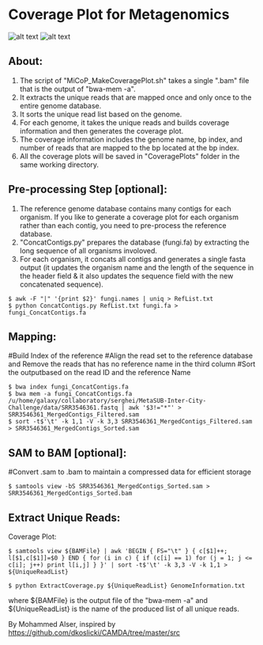 # Coverage Plot for Metagenomics
![alt text](https://github.com/smangul1/miCoP/blob/master/CoveragePlot/Malassezia_globosa_CBS_7966.png)
![alt text](https://github.com/smangul1/miCoP/blob/master/CoveragePlot/Malassezia_globosa_CBS_7966_MM.png)

## About:
1. The script of "MiCoP_MakeCoveragePlot.sh" takes a single ".bam" file that is the output of "bwa-mem -a".
2. It extracts the unique reads that are mapped once and only once to the entire genome database.
3. It sorts the unique read list based on the genome.
4. For each genome, it takes the unique reads and builds coverage information and then generates the coverage plot.
5. The coverage information includes the genome name, bp index, and number of reads that are mapped to the bp located at the bp index.
6. All the coverage plots will be saved in "CoveragePlots" folder in the same working directory.

## Pre-processing Step [optional]:
1. The reference genome database contains many contigs for each organism. If you like to generate a coverage plot for each organism rather than each contig, you need to pre-process the reference database.
2. "ConcatContigs.py" prepares the database (fungi.fa) by extracting the long sequence of all organisms involoved.
3. For each organism, it concats all contigs and generates a single fasta output (it updates the organism name and the length of the sequence in the header field & it also updates the sequence field with the new concatenated sequence). 
```
$ awk -F "|" '{print $2}' fungi.names | uniq > RefList.txt
$ python ConcatContigs.py RefList.txt fungi.fa > fungi_ConcatContigs.fa
```
## Mapping:
#Build Index of the reference
#Align the read set to the reference database and Remove the reads that has no reference name in the third column
#Sort the outputbased on the read ID and the reference Name
```
$ bwa index fungi_ConcatContigs.fa
$ bwa mem -a fungi_ConcatContigs.fa /u/home/galaxy/collaboratory/serghei/MetaSUB-Inter-City-Challenge/data/SRR3546361.fastq | awk '$3!="*"' > SRR3546361_MergedContigs_Filtered.sam
$ sort -t$'\t' -k 1,1 -V -k 3,3 SRR3546361_MergedContigs_Filtered.sam > SRR3546361_MergedContigs_Sorted.sam
```
## SAM to BAM [optional]:
#Convert .sam to .bam to maintain a compressed data for efficient storage 
```
$ samtools view -bS SRR3546361_MergedContigs_Sorted.sam > SRR3546361_MergedContigs_Sorted.bam
```
## Extract Unique Reads:
Coverage Plot:
```
$ samtools view ${BAMFile} | awk 'BEGIN { FS="\t" } { c[$1]++; l[$1,c[$1]]=$0 } END { for (i in c) { if (c[i] == 1) for (j = 1; j <= c[i]; j++) print l[i,j] } }' | sort -t$'\t' -k 3,3 -V -k 1,1 > ${UniqueReadList}

$ python ExtractCoverage.py ${UniqueReadList} GenomeInformation.txt
```
where ${BAMFile} is the output file of the "bwa-mem -a" and ${UniqueReadList} is the name of the produced list of all unique reads.

By Mohammed Alser, inspired by https://github.com/dkoslicki/CAMDA/tree/master/src
